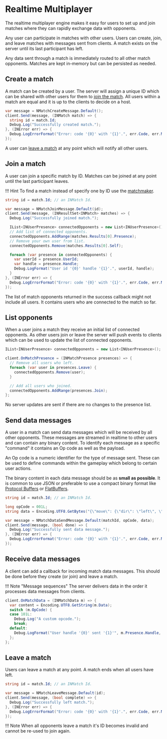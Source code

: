 # Realtime Multiplayer

The realtime multiplayer engine makes it easy for users to set up and join matches where they can rapidly exchange data with opponents.

Any user can participate in matches with other users. Users can create, join, and leave matches with messages sent from clients. A match exists on the server until its last participant has left.

Any data sent through a match is immediately routed to all other match opponents. Matches are kept in-memory but can be persisted as needed.

## Create a match

A match can be created by a user. The server will assign a unique ID which can be shared with other users for them to [join the match](#join-a-match). All users within a match are equal and it is up to the clients to decide on a host.

```csharp fct_label="Unity"
var message = NMatchCreateMessage.Default();
client.Send(message, (INMatch match) => {
  string id = match.Id;
  Debug.Log("Successfully created match.");
}, (INError err) => {
  Debug.LogErrorFormat("Error: code '{0}' with '{1}'.", err.Code, err.Message);
});
```

A user can [leave a match](#leave-a-match) at any point which will notify all other users.

## Join a match

A user can join a specific match by ID. Matches can be joined at any point until the last participant leaves.

!!! Hint
    To find a match instead of specify one by ID use the [matchmaker](gameplay-matchmaker.md).

```csharp fct_label="Unity"
string id = match.Id; // an INMatch Id.

var message = NMatchJoinMessage.Default(id);
client.Send(message, (INResultSet<INMatch> matches) => {
  Debug.Log("Successfully joined match.");

  IList<INUserPresence> connectedOpponents = new List<INUserPresence>();
  // Add list of connected opponents.
  connectedOpponents.AddRange(matches.Results[0].Presence);
  // Remove your own user from list.
  connectedOpponents.Remove(matches.Results[0].Self);

  foreach (var presence in connectedOpponents) {
    var userId = presence.UserId;
    var handle = presence.Handle;
    Debug.LogFormat("User id '{0}' handle '{1}'.", userId, handle);
  }
}, (INError err) => {
  Debug.LogErrorFormat("Error: code '{0}' with '{1}'.", err.Code, err.Message);
});
```

The list of match opponents returned in the success callback might not include all users. It contains users who are connected to the match so far.

## List opponents

When a user joins a match they receive an initial list of connected opponents. As other users join or leave the server will push events to clients which can be used to update the list of connected opponents.

```csharp fct_label="Unity"
IList<INUserPresence> connectedOpponents = new List<INUserPresence>();

client.OnMatchPresence = (INMatchPresence presences) => {
  // Remove all users who left.
  foreach (var user in presences.Leave) {
    connectedOpponents.Remove(user);
  }

  // Add all users who joined.
  connectedOpponents.AddRange(presences.Join);
};
```

No server updates are sent if there are no changes to the presence list.

## Send data messages

A user in a match can send data messages which will be received by all other opponents. These messages are streamed in realtime to other users and can contain any binary content. To identify each message as a specific "command" it contains an Op code as well as the payload.

An Op code is a numeric identifier for the type of message sent. These can be used to define commands within the gameplay which belong to certain user actions.

The binary content in each data message should be as __small as possible__. It is common to use JSON or preferable to use a compact binary format like <a href="https://developers.google.com/protocol-buffers/" target="\_blank">Protocol Buffers</a> or <a href="https://google.github.io/flatbuffers/" target="\_blank">FlatBuffers</a>.

```csharp fct_label="Unity"
string id = match.Id; // an INMatch Id.

long opCode = 001L;
string data = Encoding.UTF8.GetBytes("{\"move\": {\"dir\": \"left\", \"steps\": 4}}");

var message = NMatchDataSendMessage.Default(matchId, opCode, data);
client.Send(message, (bool done) => {
  Debug.Log("Successfully sent data message.");
}, (INError err) => {
  Debug.LogErrorFormat("Error: code '{0}' with '{1}'.", err.Code, err.Message);
});
```

## Receive data messages

A client can add a callback for incoming match data messages. This should be done before they create (or join) and leave a match.

!!! Note "Message sequences"
    The server delivers data in the order it processes data messages from clients.

```csharp fct_label="Unity"
client.OnMatchData = (INMatchData m) => {
  var content = Encoding.UTF8.GetString(m.Data);
  switch (m.OpCode) {
  case 101L:
    Debug.Log("A custom opcode.");
    break;
  default:
    Debug.LogFormat("User handle '{0}' sent '{1}'", m.Presence.Handle, content);
  };
};
```

## Leave a match

Users can leave a match at any point. A match ends when all users have left.

```csharp fct_label="Unity"
string id = match.Id; // an INMatch Id.

var message = NMatchLeaveMessage.Default(id);
client.Send(message, (bool complete) => {
  Debug.Log("Successfully left match.");
}, (INError err) => {
  Debug.LogErrorFormat("Error: code '{0}' with '{1}'.", err.Code, err.Message);
});
```

!!! Note
    When all opponents leave a match it's ID becomes invalid and cannot be re-used to join again.
